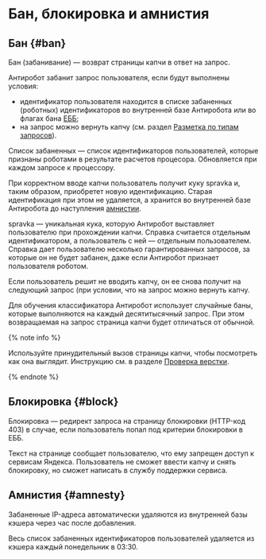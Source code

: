 # Бан, блокировка и амнистия

## Бан {#ban}

Бан (забанивание) — возврат страницы капчи в ответ на запрос.

Антиробот забанит запрос пользователя, если будут выполнены условия:
- идентификатор пользователя находится в списке забаненных (роботных) идентификаторов во внутренней базе Антиробота или во флагах бана [ЕББ](cbb.md);  
- на запрос можно вернуть капчу (см. раздел [Разметка по типам запросов](markup.md)).

Список забаненных — список идентификаторов пользователей, которые признаны роботами в результате расчетов процесора. Обновляется при каждом запросе к процессору.

При корректном вводе капчи пользователь получит куку spravka и, таким образом, приобретет новую идентификацию. Старая идентификация при этом не удаляется, а хранится во внутренней базе Антиробота до наступления [амнистии](#amnesty).

spravka — уникальная кука, которую Антиробот выставляет пользователю при прохождении капчи. Справка считается отдельным идентификатором, а пользователь с ней — отдельным пользователем. Справка дает пользователю несколько гарантированных запросов, за которые он не будет забанен, даже если Антиробот признает пользователя роботом.

Если пользователь решит не вводить капчу, он ее снова получит на следующий запрос (при условии, что на запрос можно вернуть капчу.

Для обучения классификатора Антиробот использует случайные баны, которые выполняются на каждый десятитысячный запрос. При этом возвращаемая на запрос страница капчи будет отличаться от обычной.

{% note info %}

Используйте принудительный вызов страницы капчи, чтобы посмотреть как она выглядит. Инструкцию см. в разделе [Проверка верстки](check-layout.md).

{% endnote %}


## Блокировка {#block}

Блокировка — редирект запроса на страницу блокировки (HTTP-код 403) в случае, если пользователь попал под критерии блокировки в ЕББ.

Текст на странице сообщает пользователю, что ему запрещен доступ к сервисам Яндекса. Пользователь не сможет ввести капчу и снять блокировку, но сможет написать в службу поддержки сервиса.

## Амнистия {#amnesty}

Забаненные IP-адреса автоматически удаляются из внутренней базы кэшера через час после добавления.

Весь список забаненных идентификаторов пользователей удаляется из кэшера каждый понедельник в 03:30.

